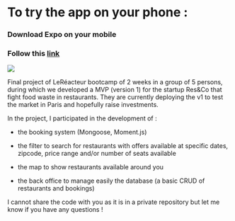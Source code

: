 # To try the app on your phone : 
### Download Expo on your mobile
### Follow this [link](https://expo.io/@lkf/frontendresandco)

![](ezgif.com-video-to-gif.gif)

Final project of LeRéacteur bootcamp of 2 weeks in a group of 5 persons, during which we developed a MVP (version 1) for the startup Res&Co that fight food waste in restaurants. They are currently deploying the v1 to test the market in Paris and hopefully raise investments.

In the project, I participated in the development of :

- the booking system (Mongoose, Moment.js)

- the filter to search for restaurants with offers available at specific dates, zipcode, price range and/or number of seats available

- the map to show restaurants available around you

- the back office to manage easily the database (a basic CRUD of restaurants and bookings)

I cannot share the code with you as it is in a private repository but let me know if you have any questions ! 

